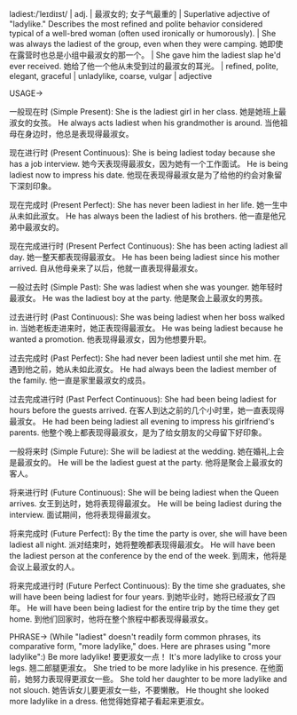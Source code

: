 ladiest:/ˈleɪdiɪst/ | adj. | 最淑女的; 女子气最重的 |  Superlative adjective of "ladylike."  Describes the most refined and polite behavior considered typical of a well-bred woman (often used ironically or humorously). |  She was always the ladiest of the group, even when they were camping.  她即使在露营时也总是小组中最淑女的那一个。 |  She gave him the ladiest slap he'd ever received. 她给了他一个他从未受到过的最淑女的耳光。 |  refined, polite, elegant, graceful | unladylike, coarse, vulgar | adjective


USAGE->

一般现在时 (Simple Present):
She is the ladiest girl in her class. 她是她班上最淑女的女孩。
He always acts ladiest when his grandmother is around. 当他祖母在身边时，他总是表现得最淑女。

现在进行时 (Present Continuous):
She is being ladiest today because she has a job interview. 她今天表现得最淑女，因为她有一个工作面试。
He is being ladiest now to impress his date. 他现在表现得最淑女是为了给他的约会对象留下深刻印象。

现在完成时 (Present Perfect):
She has never been ladiest in her life. 她一生中从未如此淑女。
He has always been the ladiest of his brothers. 他一直是他兄弟中最淑女的。

现在完成进行时 (Present Perfect Continuous):
She has been acting ladiest all day. 她一整天都表现得最淑女。
He has been being ladiest since his mother arrived. 自从他母亲来了以后，他就一直表现得最淑女。

一般过去时 (Simple Past):
She was ladiest when she was younger. 她年轻时最淑女。
He was the ladiest boy at the party. 他是聚会上最淑女的男孩。


过去进行时 (Past Continuous):
She was being ladiest when her boss walked in. 当她老板走进来时，她正表现得最淑女。
He was being ladiest because he wanted a promotion. 他表现得最淑女，因为他想要升职。

过去完成时 (Past Perfect):
She had never been ladiest until she met him. 在遇到他之前，她从未如此淑女。
He had always been the ladiest member of the family. 他一直是家里最淑女的成员。


过去完成进行时 (Past Perfect Continuous):
She had been being ladiest for hours before the guests arrived. 在客人到达之前的几个小时里，她一直表现得最淑女。
He had been being ladiest all evening to impress his girlfriend's parents. 他整个晚上都表现得最淑女，是为了给女朋友的父母留下好印象。


一般将来时 (Simple Future):
She will be ladiest at the wedding.  她在婚礼上会是最淑女的。
He will be the ladiest guest at the party. 他将是聚会上最淑女的客人。


将来进行时 (Future Continuous):
She will be being ladiest when the Queen arrives. 女王到达时，她将表现得最淑女。
He will be being ladiest during the interview. 面试期间，他将表现得最淑女。


将来完成时 (Future Perfect):
By the time the party is over, she will have been ladiest all night. 派对结束时，她将整晚都表现得最淑女。
He will have been the ladiest person at the conference by the end of the week. 到周末，他将是会议上最淑女的人。



将来完成进行时 (Future Perfect Continuous):
By the time she graduates, she will have been being ladiest for four years. 到她毕业时，她将已经淑女了四年。
He will have been being ladiest for the entire trip by the time they get home. 到他们回家时，他将在整个旅程中都表现得最淑女。




PHRASE->
(While "ladiest" doesn't readily form common phrases, its comparative form, "more ladylike," does.  Here are phrases using "more ladylike":)
Be more ladylike!  要更淑女一点！
It's more ladylike to cross your legs.  翘二郎腿更淑女。
She tried to be more ladylike in his presence.  在他面前，她努力表现得更淑女一些。
She told her daughter to be more ladylike and not slouch. 她告诉女儿要更淑女一些，不要懒散。
He thought she looked more ladylike in a dress. 他觉得她穿裙子看起来更淑女。
